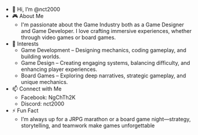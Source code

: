 - 👋 Hi, I’m @nct2000
- 🎮 About Me
    - I'm passionate about the Game Industry both as a Game Designer and Game Developer. I love crafting immersive experiences, whether through video games or board games.
- 🎲 Interests
  - Game Development – Designing mechanics, coding gameplay, and building worlds.
  - Game Design – Creating engaging systems, balancing difficulty, and enhancing player experiences.
  - Board Games – Exploring deep narratives, strategic gameplay, and unique mechanics.
- 📫 Connect with Me
  - Facebook: NgChTh2K
  - Discord: nct2000
- ⚡ Fun Fact
  - I’m always up for a JRPG marathon or a board game night—strategy, storytelling, and teamwork make games unforgettable

